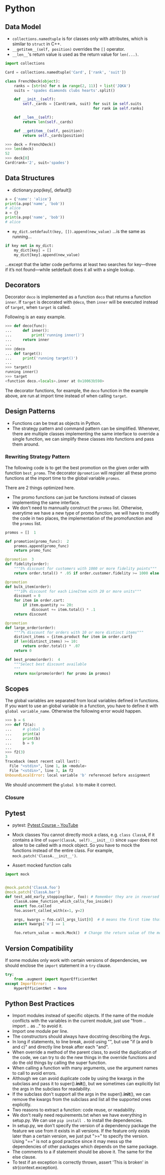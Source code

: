 # Python

## Data Model

* `collections.namedtuple` is for classes only with attributes, which is similar to `struct` in C++.
* `__getitem__(self, position)` overrides the `[]` operator.
* `__len__`'s return value is used as the return value for `len(...)`.

```py
import collections

Card = collections.namedtuple('Card', ['rank', 'suit'])

class FrenchDeck(object):
    ranks = [str(n) for n in range(2, 11)] + list('JQKA')
    suits = 'spades diamonds clubs hearts'.split()

    def __init__(self):
        self._cards = [Card(rank, suit) for suit in self.suits
                                        for rank in self.ranks]

    def __len__(self):
        return len(self._cards)

    def __getitem__(self, position):
        return self._cards[position]
```

```py
>>> deck = FrenchDeck()
>>> len(deck)
52
>>> deck[0]
Card(rank='2', suit='spades')
```

## Data Structures
* dictionary.pop(key[, default])
```py
a = {'name': 'alice'}
print(a.pop('name', 'bob'))
# alice
a = {}
print(a.pop('name', 'bob'))
# alice
```

* `my_dict.setdefault(key, []).append(new_value)`
…is the same as running…
``` python
if key not in my_dict:
	my_dict[key] = []
	my_dict[key].append(new_value)
```

…except that the latter code performs at least two searches for key—three if it’s not found—while setdefault does it all with a single lookup.

## Decorators

Decorator `deco` is implemented as a function `deco` that returns a function `inner`.
If `target` is decorated with `@deco`, then `inner` will be executed instead of `target`, when `target` is called.

Following is an easy example.

```py
>>> def deco(func):
...     def inner():
...         print('running inner()')
...     return inner
...
>>> @deco
... def target():
...     print('running target()')
...
>>> target()
running inner()
>>> target
<function deco.<locals>.inner at 0x10063b598>
```

The decorator functions, for example, the `deco` function in the example above, are run at import time instead of when calling `target`.

## Design Patterns
* Functions can be treat as objects in Python.
* The strategy pattern and command pattern can be simplified. Whenever, there are multiple classes implementing the same interface to override a single function, we can simplify these classes into functions and pass them around.

### Rewriting Strategy Pattern

The following code is to get the best promotion on the given order with function `best_promo`.
The decorator `@promotion` will register all these promo functions at the import time to the global variable `promos`.

There are 2 things optimized here.
* The promo functions can just be functions instead of classes implementing the same interface.
* We don't need to mannually construct the `promos` list. Otherwise, everytime we have a new type of promo function, we will have to modify the code in two places, the implementation of the promofunction and the `promos` list.

```py
promos = []  1

def promotion(promo_func):  2
    promos.append(promo_func)
    return promo_func

@promotion  3
def fidelity(order):
    """5% discount for customers with 1000 or more fidelity points"""
    return order.total() * .05 if order.customer.fidelity >= 1000 else 0

@promotion
def bulk_item(order):
    """10% discount for each LineItem with 20 or more units"""
    discount = 0
    for item in order.cart:
        if item.quantity >= 20:
            discount += item.total() * .1
    return discount

@promotion
def large_order(order):
    """7% discount for orders with 10 or more distinct items"""
    distinct_items = {item.product for item in order.cart}
    if len(distinct_items) >= 10:
        return order.total() * .07
    return 0

def best_promo(order):  4
    """Select best discount available
    """
    return max(promo(order) for promo in promos)
```

## Scopes
The global variables are separated from local variables defined in functions.
If you want to use an global variable in a function, you have to define it with `global variable_name`.
Otherwise the following error would happen.

```py
>>> b = 6
>>> def f2(a):
...     # global b
...     print(a)
...     print(b)
...     b = 9
...
>>> f2(3)
3
Traceback (most recent call last):
  File "<stdin>", line 1, in <module>
  File "<stdin>", line 3, in f2
UnboundLocalError: local variable 'b' referenced before assignment
```

We should uncomment the `global b` to make it correct. 

### Closure

## Pytest
* pytest: [Pytest Course - YouTube](https://www.youtube.com/playlist?list=PLJsmaNFr5mNqSeuNepT3IaMrgzRMm9lQR)
* Mock classes
You cannot directly mock a class, e.g. `class ClassA`, if it contains a line of `super(ClassA, self).__init__()` since `super` does not allow to be called with a mock object. So you have to mock the functions instead of the entire class. For example, `mock.patch('ClassA.__init__')`.

* Assert mocked function calls

```py
import mock


@mock.patch('ClassA.foo')
@mock.patch('ClassA.bar')
def test_add_early_stopping(bar, foo): # Remember they are in reversed order in args.
	ClassA.some_function_which_calls_foo_inside()
    assert foo.called
	foo.assert_called_with(x=1, y=2)

	args, kwargs = foo.call_args_list[0]  # 0 means the first time that foo is called. 1 means the second time.
	assert kwargs['x'] == 1

    foo.return_value = mock.Mock()  # Change the return value of the mock object.
```

## Version Compatibility

If some modules only work with certain versions of dependencies,
we should enclose the `import` statement in a `try` clause.

```python
try:
    from .augment import HyperEfficientNet
except ImportError:
    HyperEfficientNet = None
```

## Python Best Practices
* Import modules instead of specific objects. If the name of the module conflicts with the variables in the current module, just use "from .. import .. as .." to avoid it.
* Import one module per line.
* The constructors should always have docstring describing the Args.
* In long if statements, to line break, avoid using "\", but use "if (a and b and c)" and directly line break after each "and".
* When override a method of the parent class, to avoid the duplication of the code, we can try to do the new things in the override functions and do the old things by calling the super function.
* When calling a function with many arguments, use the argument names to call to avoid errors.
* Although we can avoid duplicate code by using the kwargs in the subclass and pass it to super().__init__(), but we sometimes can explicitly list the args in the subclass for readability.
* If the subclass don't support all the args in the super().__init__(), we can remove the kwargs from the subclass and list all the supported ones explicitly.
* Two reasons to extract a function: code reuse, or readability.
* We don't really need requirements.txt when we have everything in setup.py. We can use  `pip install .`  to install the dependencies.
* In setup.py, we don't specify the version of a dependency package the feature we use from it exists in all versions. If the feature only exists later than a certain version, we just put ">=" to specify the version. Using "==" is not a good practice since it may mess up the dependencies of other packages which depends on the same package.
* The comments to a if statement should be above it. The same for the else clause.
* To test if an exception is correctly thrown, assert 'This is broken' in str(context.exception).
